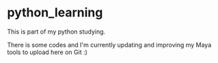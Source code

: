 # python_learning
This is part of my python studying. 

There is some codes and I'm currently updating and improving my Maya tools to upload here on Git :) 
